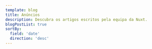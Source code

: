 ```yaml
---
template: blog
title: Anúncios
description: Descubra os artigos escritos pela equipa da Nuxt.
blogPostList: true
sortBy:
  field: 'date'
  direction: 'desc'
---
```

